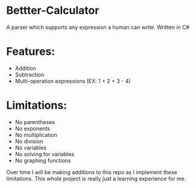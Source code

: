 # Bettter-Calculator
A parser which supports any expression a human can write. Written in C#

# Features:
- Addition
- Subtraction
- Multi-operation expressions (EX: 1 + 2 + 3 - 4)

# Limitations:
- No parentheses
- No exponents
- No multiplication
- No division
- No variables
- No solving for variables
- No graphing functions

Over time I will be making additions to this repo as I implement these limitations. This whole project is really just a learning experience for me.
